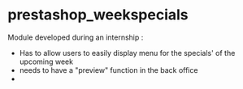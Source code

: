 # prestashop_weekspecials

Module developed during an internship : 
- Has to allow users to easily display menu for the specials' of the upcoming week
- needs to have a "preview" function in the back office
- 
